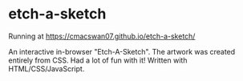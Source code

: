 # etch-a-sketch

Running at https://cmacswan07.github.io/etch-a-sketch/

An interactive in-browser "Etch-A-Sketch". The artwork was created entirely from CSS. Had a lot of fun with it! Written with HTML/CSS/JavaScript. 
